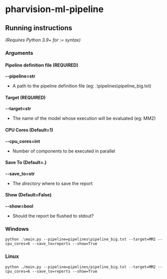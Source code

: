 # pharvision-ml-pipeline


## Running instructions 

*(Requires Python 3.9+ for := syntax)*


### Arguments

#### Pipeline definition file (REQUIRED)
 
 **--pipeline=str**
 - A path to the pipeline definition file (eg: .\pipelines\pipeline_big.txt)

#### Target (REQUIRED)

 **--target=str**
 - The name of the model whose execution will be evaluated (eg: MM2)

#### CPU Cores (Default=1)
 **--cpu_cores=int**
 - Number of components to be executed in parallel

#### Save To (Default=.)
 **--save_to=str**
 - The *directory* where to save the report

#### Show (Default=False)
 **--show=bool**
 - Should the report be flushed to stdout?

### Windows
    python .\main.py --pipeline=pipelines\pipeline_big.txt --target=MM2 --cpu_cores=6 --save_to=reports --show=True

### Linux
    python ./main.py --pipeline=pipelines/pipeline_big.txt --target=MM2 --cpu_cores=6 --save_to=reports --show=True


